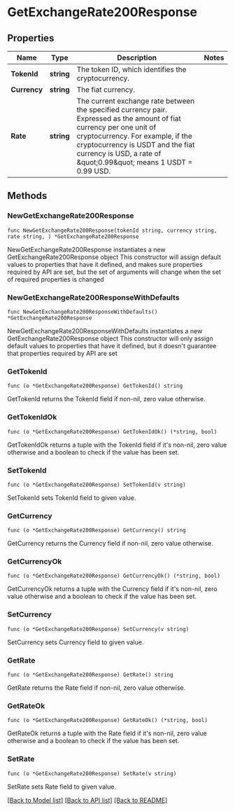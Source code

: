 # GetExchangeRate200Response

## Properties

Name | Type | Description | Notes
------------ | ------------- | ------------- | -------------
**TokenId** | **string** | The token ID, which identifies the cryptocurrency. | 
**Currency** | **string** | The fiat currency. | 
**Rate** | **string** | The current exchange rate between the specified currency pair. Expressed as the amount of fiat currency per one unit of cryptocurrency. For example, if the cryptocurrency is USDT and the fiat currency is USD, a rate of \&quot;0.99\&quot; means 1 USDT &#x3D; 0.99 USD. | 

## Methods

### NewGetExchangeRate200Response

`func NewGetExchangeRate200Response(tokenId string, currency string, rate string, ) *GetExchangeRate200Response`

NewGetExchangeRate200Response instantiates a new GetExchangeRate200Response object
This constructor will assign default values to properties that have it defined,
and makes sure properties required by API are set, but the set of arguments
will change when the set of required properties is changed

### NewGetExchangeRate200ResponseWithDefaults

`func NewGetExchangeRate200ResponseWithDefaults() *GetExchangeRate200Response`

NewGetExchangeRate200ResponseWithDefaults instantiates a new GetExchangeRate200Response object
This constructor will only assign default values to properties that have it defined,
but it doesn't guarantee that properties required by API are set

### GetTokenId

`func (o *GetExchangeRate200Response) GetTokenId() string`

GetTokenId returns the TokenId field if non-nil, zero value otherwise.

### GetTokenIdOk

`func (o *GetExchangeRate200Response) GetTokenIdOk() (*string, bool)`

GetTokenIdOk returns a tuple with the TokenId field if it's non-nil, zero value otherwise
and a boolean to check if the value has been set.

### SetTokenId

`func (o *GetExchangeRate200Response) SetTokenId(v string)`

SetTokenId sets TokenId field to given value.


### GetCurrency

`func (o *GetExchangeRate200Response) GetCurrency() string`

GetCurrency returns the Currency field if non-nil, zero value otherwise.

### GetCurrencyOk

`func (o *GetExchangeRate200Response) GetCurrencyOk() (*string, bool)`

GetCurrencyOk returns a tuple with the Currency field if it's non-nil, zero value otherwise
and a boolean to check if the value has been set.

### SetCurrency

`func (o *GetExchangeRate200Response) SetCurrency(v string)`

SetCurrency sets Currency field to given value.


### GetRate

`func (o *GetExchangeRate200Response) GetRate() string`

GetRate returns the Rate field if non-nil, zero value otherwise.

### GetRateOk

`func (o *GetExchangeRate200Response) GetRateOk() (*string, bool)`

GetRateOk returns a tuple with the Rate field if it's non-nil, zero value otherwise
and a boolean to check if the value has been set.

### SetRate

`func (o *GetExchangeRate200Response) SetRate(v string)`

SetRate sets Rate field to given value.



[[Back to Model list]](../README.md#documentation-for-models) [[Back to API list]](../README.md#documentation-for-api-endpoints) [[Back to README]](../README.md)


